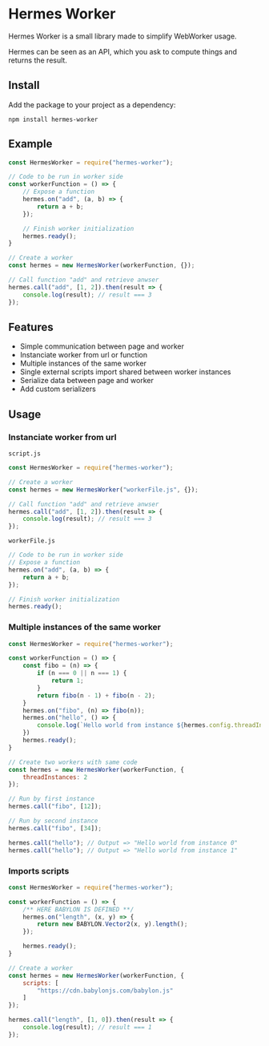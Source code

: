 # Hermes Worker

Hermes Worker is a small library made to simplify WebWorker usage.

Hermes can be seen as an API, which you ask to compute things and returns the result.

## Install

Add the package to your project as a dependency:

    npm install hermes-worker


## Example

```js
const HermesWorker = require("hermes-worker");

// Code to be run in worker side
const workerFunction = () => {
    // Expose a function
    hermes.on("add", (a, b) => {
        return a + b;
    });

    // Finish worker initialization
    hermes.ready();
}

// Create a worker
const hermes = new HermesWorker(workerFunction, {});

// Call function "add" and retrieve anwser
hermes.call("add", [1, 2]).then(result => {
    console.log(result); // result === 3
});
```

## Features

- Simple communication between page and worker
- Instanciate worker from url or function
- Multiple instances of the same worker
- Single external scripts import shared between worker instances
- Serialize data between page and worker
- Add custom serializers

## Usage

### Instanciate worker from url

`script.js`
```js
const HermesWorker = require("hermes-worker");

// Create a worker
const hermes = new HermesWorker("workerFile.js", {});

// Call function "add" and retrieve anwser
hermes.call("add", [1, 2]).then(result => {
    console.log(result); // result === 3
});
```
`workerFile.js` 
```js
// Code to be run in worker side
// Expose a function
hermes.on("add", (a, b) => {
    return a + b;
});

// Finish worker initialization
hermes.ready();
```

### Multiple instances of the same worker

```js
const HermesWorker = require("hermes-worker");

const workerFunction = () => {
    const fibo = (n) => {
        if (n === 0 || n === 1) {
            return 1;
        }
        return fibo(n - 1) + fibo(n - 2);
    }
    hermes.on("fibo", (n) => fibo(n));
    hermes.on("hello", () => {
        console.log(`Hello world from instance ${hermes.config.threadInstance}`)
    })
    hermes.ready();
}

// Create two workers with same code
const hermes = new HermesWorker(workerFunction, {
    threadInstances: 2
});

// Run by first instance
hermes.call("fibo", [12]);

// Run by second instance
hermes.call("fibo", [34]);

hermes.call("hello"); // Output => "Hello world from instance 0"
hermes.call("hello"); // Output => "Hello world from instance 1"
```

### Imports scripts

```js
const HermesWorker = require("hermes-worker");

const workerFunction = () => {
    /** HERE BABYLON IS DEFINED **/
    hermes.on("length", (x, y) => {
        return new BABYLON.Vector2(x, y).length();
    });

    hermes.ready();
}

// Create a worker
const hermes = new HermesWorker(workerFunction, {
    scripts: [
        "https://cdn.babylonjs.com/babylon.js"
    ]
});

hermes.call("length", [1, 0]).then(result => {
    console.log(result); // result === 1
});
```